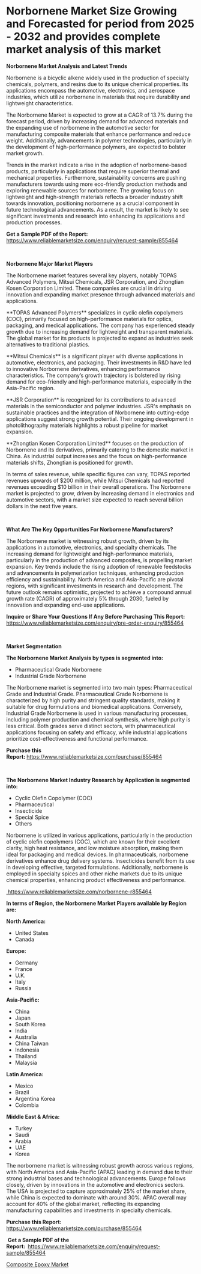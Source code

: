 <p><h1>Norbornene Market Size Growing and Forecasted for period from 2025 - 2032 and provides complete market analysis of this market</h1></p><p><strong>Norbornene Market Analysis and Latest Trends</strong></p>
<p><p>Norbornene is a bicyclic alkene widely used in the production of specialty chemicals, polymers, and resins due to its unique chemical properties. Its applications encompass the automotive, electronics, and aerospace industries, which utilize norbornene in materials that require durability and lightweight characteristics. </p><p>The Norbornene Market is expected to grow at a CAGR of 13.7% during the forecast period, driven by increasing demand for advanced materials and the expanding use of norbornene in the automotive sector for manufacturing composite materials that enhance performance and reduce weight. Additionally, advancements in polymer technologies, particularly in the development of high-performance polymers, are expected to bolster market growth. </p><p>Trends in the market indicate a rise in the adoption of norbornene-based products, particularly in applications that require superior thermal and mechanical properties. Furthermore, sustainability concerns are pushing manufacturers towards using more eco-friendly production methods and exploring renewable sources for norbornene. The growing focus on lightweight and high-strength materials reflects a broader industry shift towards innovation, positioning norbornene as a crucial component in future technological advancements. As a result, the market is likely to see significant investments and research into enhancing its applications and production processes.</p></p>
<p><strong>Get a Sample PDF of the Report:&nbsp;</strong> <a href="https://www.reliablemarketsize.com/enquiry/request-sample/855464?utm_campaign=3564&utm_medium=2&utm_source=Github&utm_content=ia&utm_term=01042025&utm_id=norbornene">https://www.reliablemarketsize.com/enquiry/request-sample/855464</a></p>
<p>&nbsp;</p>
<p><strong>Norbornene Major Market Players</strong></p>
<p><p>The Norbornene market features several key players, notably TOPAS Advanced Polymers, Mitsui Chemicals, JSR Corporation, and Zhongtian Kosen Corporation Limited. These companies are crucial in driving innovation and expanding market presence through advanced materials and applications.</p><p>**TOPAS Advanced Polymers** specializes in cyclic olefin copolymers (COC), primarily focused on high-performance materials for optics, packaging, and medical applications. The company has experienced steady growth due to increasing demand for lightweight and transparent materials. The global market for its products is projected to expand as industries seek alternatives to traditional plastics. </p><p>**Mitsui Chemicals** is a significant player with diverse applications in automotive, electronics, and packaging. Their investments in R&D have led to innovative Norbornene derivatives, enhancing performance characteristics. The company’s growth trajectory is bolstered by rising demand for eco-friendly and high-performance materials, especially in the Asia-Pacific region.</p><p>**JSR Corporation** is recognized for its contributions to advanced materials in the semiconductor and polymer industries. JSR's emphasis on sustainable practices and the integration of Norbornene into cutting-edge applications suggest strong growth potential. Their ongoing development in photolithography materials highlights a robust pipeline for market expansion.</p><p>**Zhongtian Kosen Corporation Limited** focuses on the production of Norbornene and its derivatives, primarily catering to the domestic market in China. As industrial output increases and the focus on high-performance materials shifts, Zhongtian is positioned for growth.</p><p>In terms of sales revenue, while specific figures can vary, TOPAS reported revenues upwards of $200 million, while Mitsui Chemicals had reported revenues exceeding $10 billion in their overall operations. The Norbornene market is projected to grow, driven by increasing demand in electronics and automotive sectors, with a market size expected to reach several billion dollars in the next five years.</p></p>
<p>&nbsp;</p>
<p><strong>What Are The Key Opportunities For Norbornene Manufacturers?</strong></p>
<p><p>The Norbornene market is witnessing robust growth, driven by its applications in automotive, electronics, and specialty chemicals. The increasing demand for lightweight and high-performance materials, particularly in the production of advanced composites, is propelling market expansion. Key trends include the rising adoption of renewable feedstocks and advancements in polymerization techniques, enhancing production efficiency and sustainability. North America and Asia-Pacific are pivotal regions, with significant investments in research and development. The future outlook remains optimistic, projected to achieve a compound annual growth rate (CAGR) of approximately 5% through 2030, fueled by innovation and expanding end-use applications.</p></p>
<p><strong>Inquire or Share Your Questions If Any Before Purchasing This Report:</strong> <a href="https://www.reliablemarketsize.com/enquiry/pre-order-enquiry/855464?utm_campaign=3564&utm_medium=2&utm_source=Github&utm_content=ia&utm_term=01042025&utm_id=norbornene">https://www.reliablemarketsize.com/enquiry/pre-order-enquiry/855464</a></p>
<p>&nbsp;</p>
<p><strong>Market Segmentation</strong></p>
<p><strong>The Norbornene Market Analysis by types is segmented into:</strong></p>
<p><ul><li>Pharmaceutical Grade Norbornene</li><li>Industrial Grade Norbornene</li></ul></p>
<p><p>The Norbornene market is segmented into two main types: Pharmaceutical Grade and Industrial Grade. Pharmaceutical Grade Norbornene is characterized by high purity and stringent quality standards, making it suitable for drug formulations and biomedical applications. Conversely, Industrial Grade Norbornene is used in various manufacturing processes, including polymer production and chemical synthesis, where high purity is less critical. Both grades serve distinct sectors, with pharmaceutical applications focusing on safety and efficacy, while industrial applications prioritize cost-effectiveness and functional performance.</p></p>
<p><strong>Purchase this Report:&nbsp;</strong><a href="https://www.reliablemarketsize.com/purchase/855464?utm_campaign=3564&utm_medium=2&utm_source=Github&utm_content=ia&utm_term=01042025&utm_id=norbornene">https://www.reliablemarketsize.com/purchase/855464</a></p>
<p>&nbsp;</p>
<p><strong>The Norbornene Market Industry Research by Application is segmented into:</strong></p>
<p><ul><li>Cyclic Olefin Copolymer (COC)</li><li>Pharmaceutical</li><li>Insecticide</li><li>Special Spice</li><li>Others</li></ul></p>
<p><p>Norbornene is utilized in various applications, particularly in the production of cyclic olefin copolymers (COC), which are known for their excellent clarity, high heat resistance, and low moisture absorption, making them ideal for packaging and medical devices. In pharmaceuticals, norbornene derivatives enhance drug delivery systems. Insecticides benefit from its use in developing effective, targeted formulations. Additionally, norbornene is employed in specialty spices and other niche markets due to its unique chemical properties, enhancing product effectiveness and performance.</p></p>
<p><a href="https://www.reliablemarketsize.com/norbornene-r855464?utm_campaign=3564&utm_medium=2&utm_source=Github&utm_content=ia&utm_term=01042025&utm_id=norbornene">&nbsp;https://www.reliablemarketsize.com/norbornene-r855464</a></p>
<p><strong>In terms of Region, the Norbornene Market Players available by Region are:</strong></p>
<p>
    <p> <strong> North America: </strong>
        <ul>
            <li>United States</li>
            <li>Canada</li>
        </ul>
        </p> 
    <p> <strong> Europe: </strong>
        <ul>
            <li>Germany</li>
            <li>France</li>
            <li>U.K.</li>
            <li>Italy</li>
            <li>Russia</li>
        </ul>
        </p> 
    <p> <strong> Asia-Pacific: </strong>
        <ul>
            <li>China</li>
            <li>Japan</li>
            <li>South Korea</li>
            <li>India</li>
            <li>Australia</li>
            <li>China Taiwan</li>
            <li>Indonesia</li>
            <li>Thailand</li>
            <li>Malaysia</li>
        </ul>
        </p> 
    <p> <strong> Latin America: </strong>
        <ul>
            <li>Mexico</li>
            <li>Brazil</li>
            <li>Argentina Korea</li>
            <li>Colombia</li>
        </ul>
        </p> 
    <p> <strong> Middle East & Africa: </strong>
        <ul>
            <li>Turkey</li>
            <li>Saudi</li>
            <li>Arabia</li>
            <li>UAE</li>
            <li>Korea</li>
        </ul>
    </p>
    </p>
<p><p>The norbornene market is witnessing robust growth across various regions, with North America and Asia-Pacific (APAC) leading in demand due to their strong industrial bases and technological advancements. Europe follows closely, driven by innovations in the automotive and electronics sectors. The USA is projected to capture approximately 25% of the market share, while China is expected to dominate with around 30%. APAC overall may account for 40% of the global market, reflecting its expanding manufacturing capabilities and investments in specialty chemicals.</p></p>
<p><strong>Purchase this Report: </strong><a href="https://www.reliablemarketsize.com/purchase/855464?utm_campaign=3564&utm_medium=2&utm_source=Github&utm_content=ia&utm_term=01042025&utm_id=norbornene">https://www.reliablemarketsize.com/purchase/855464</a></p>
<p>&nbsp;<strong>Get a Sample PDF of the Report:&nbsp;&nbsp;</strong><a href="https://www.reliablemarketsize.com/enquiry/request-sample/855464?utm_campaign=3564&utm_medium=2&utm_source=Github&utm_content=ia&utm_term=01042025&utm_id=norbornene">https://www.reliablemarketsize.com/enquiry/request-sample/855464</a></p>
<p><strong></strong></p>
<p><p><a href="https://github.com/groszsaoudrd/Market-Research-Report-List-1/blob/main/composite-epoxy-market.md?utm_campaign=3564&utm_medium=2&utm_source=Github&utm_content=ia&utm_term=01042025&utm_id=norbornene">Composite Epoxy Market</a></p></p>